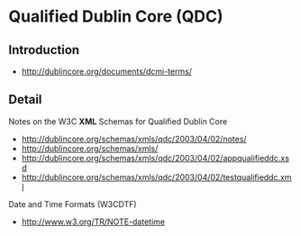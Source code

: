 # Qualified Dublin Core (QDC)

## Introduction

- http://dublincore.org/documents/dcmi-terms/


## Detail

Notes on the W3C **XML** Schemas for Qualified Dublin Core

- http://dublincore.org/schemas/xmls/qdc/2003/04/02/notes/
- http://dublincore.org/schemas/xmls/
- http://dublincore.org/schemas/xmls/qdc/2003/04/02/appqualifieddc.xsd
- http://dublincore.org/schemas/xmls/qdc/2003/04/02/testqualifieddc.xml

Date and Time Formats (W3CDTF)

- http://www.w3.org/TR/NOTE-datetime

